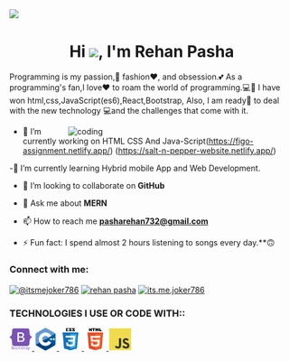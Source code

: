  <img src="https://1.bp.blogspot.com/-7A4WynwLsMw/XbBpCXG8fHI/AAAAAAAAMt4/uOa1bpLskYgrwGbllhSu2SDj_Mig8SXJQCLcBGAsYHQ/s1600/2000_600px.gif">
   <h1 align="center">Hi <img src="https://media.giphy.com/media/hvRJCLFzcasrR4ia7z/giphy.gif" width="22px">, I'm Rehan Pasha</h1>
   <p> Programming is my passion,🙂 fashion❤, and obsession.💕
As a programming's fan,I love❤ to roam the world of programming.💻💖
I have won html,css,JavaScript(es6),React,Bootstrap, 
Also, I am ready🤵 to deal with the new technology 💻and the challenges that come with it.</p>
                            <img align="right"   alt="coding" width="400" src="https://camo.githubusercontent.com/a65fd353cc18e92666cdd48ca3e74436ae8d4991d2e61b0659370fcf21e14d26/68747470733a2f2f692e6962622e636f2f596a46423958572f74686f75676874776f726b732d6769662d6472696262626c652e676966">    
 
       
     
   
- 🔭 I’m currently working on HTML CSS And Java-Script(https://figo-assignment.netlify.app/) (https://salt-n-pepper-website.netlify.app/)

-🌱 I’m currently learning Hybrid mobile App and Web Development.

- 👯 I’m looking to collaborate on **GitHub**

- 💬 Ask me about **MERN**

- 📫 How to reach me **pasharehan732@gmail.com**

- ⚡ Fun fact: I spend almost 2 hours listening to songs every day.**🙃
  
    
<h3 align="left">Connect with me:</h3>
<p align="left">
<a href="https://twitter.com/@itsmejoker786" target="blank"><img align="center" src="https://raw.githubusercontent.com/rahuldkjain/github-profile-readme-generator/master/src/images/icons/Social/twitter.svg" alt="@itsmejoker786" height="30" width="40" /></a>
<a href="https://fb.com/rehan pasha" target="blank"><img align="center" src="https://raw.githubusercontent.com/rahuldkjain/github-profile-readme-generator/master/src/images/icons/Social/facebook.svg" alt="rehan pasha" height="30" width="40" /></a>
<a href="https://instagram.com/its.me.joker786" target="blank"><img align="center" src="https://raw.githubusercontent.com/rahuldkjain/github-profile-readme-generator/master/src/images/icons/Social/instagram.svg" alt="its.me.joker786" height="30" width="40" /></a>
</p>

<h3 align="left">TECHNOLOGIES I USE OR CODE WITH::</h3>
<p align="left"> <a href="https://getbootstrap.com" target="_blank" rel="noreferrer"> <img src="https://raw.githubusercontent.com/devicons/devicon/master/icons/bootstrap/bootstrap-plain-wordmark.svg" alt="bootstrap" width="40" height="40"/> </a> <a href="https://www.w3schools.com/cpp/" target="_blank" rel="noreferrer"> <img src="https://raw.githubusercontent.com/devicons/devicon/master/icons/cplusplus/cplusplus-original.svg" alt="cplusplus" width="40" height="40"/> </a> <a href="https://www.w3schools.com/css/" target="_blank" rel="noreferrer"> <img src="https://raw.githubusercontent.com/devicons/devicon/master/icons/css3/css3-original-wordmark.svg" alt="css3" width="40" height="40"/> </a> <a href="https://www.w3.org/html/" target="_blank" rel="noreferrer"> <img src="https://raw.githubusercontent.com/devicons/devicon/master/icons/html5/html5-original-wordmark.svg" alt="html5" width="40" height="40"/> </a> <a href="https://developer.mozilla.org/en-US/docs/Web/JavaScript" target="_blank" rel="noreferrer"> <img src="https://raw.githubusercontent.com/devicons/devicon/master/icons/javascript/javascript-original.svg" alt="javascript" width="40" height="40"/> </a> </p>
 
